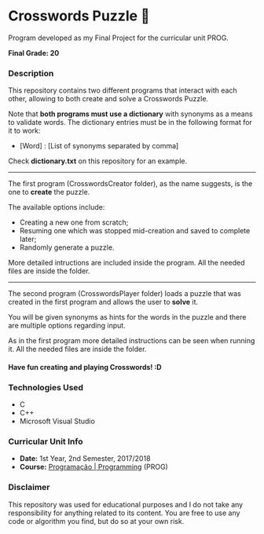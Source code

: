 # Crosswords Puzzle :game_die:

Program developed as my Final Project for the curricular unit PROG.

**Final Grade: 20**

### Description
This repository contains two different programs that interact with each other, allowing to both create and solve a Crosswords Puzzle.

Note that **both programs must use a dictionary** with synonyms as a means to validate words. The dictionary entries must be in the following format for it to work:

* [Word] : [List of synonyms separated by comma]

Check **dictionary.txt** on this repository for an example.

***

The first program (CrosswordsCreator folder), as the name suggests, is the one to **create** the puzzle.

The available options include:

* Creating a new one from scratch;
* Resuming one which was stopped mid-creation and saved to complete later;
* Randomly generate a puzzle.

More detailed intructions are included inside the program. All the needed files are inside the folder.

***

The second program (CrosswordsPlayer folder) loads a puzzle that was created in the first program and allows the user to **solve** it. 

You will be given synonyms as hints for the words in the puzzle and there are multiple options regarding input. 

As in the first program more detailed instructions can be seen when running it. All the needed files are inside the folder.

#### Have fun creating and playing Crosswords! :D

### Technologies Used
* C
* C++
* Microsoft Visual Studio

### Curricular Unit Info
* **Date:** 1st Year, 2nd Semester, 2017/2018
* **Course:** [Programação | Programming](https://sigarra.up.pt/feup/pt/ucurr_geral.ficha_uc_view?pv_ocorrencia_id=399883 "PROG") (PROG)

### Disclaimer
This repository was used for educational purposes and I do not take any responsibility for anything related to its content. You are free to use any code or algorithm you find, but do so at your own risk.
